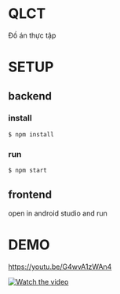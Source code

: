 # QLCT
Đồ án thực tập

# SETUP


## backend

  ### install
    $ npm install

  ### run
    $ npm start
   
## frontend
  open in android studio and run
  
# DEMO
https://youtu.be/G4wvA1zWAn4

[![Watch the video](http://i3.ytimg.com/vi/G4wvA1zWAn4/maxresdefault.jpg)](https://youtu.be/G4wvA1zWAn4)
